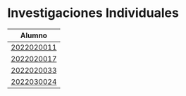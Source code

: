 # Investigaciones Individuales

| Alumno |
|--------|
| [2022020011](/investigaciones/individuales/2022020011/README.md) |
| [2022020017](/investigaciones/individuales/2022020017/README.md) |
| [2022020033](/investigaciones/individuales/2022020033/huellaDigital.md) |
| [2022030024](/investigaciones/individuales/2022030024/README.md) |
